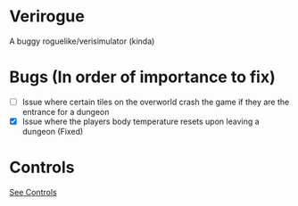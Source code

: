 # Verirogue
A buggy roguelike/verisimulator (kinda)
# Bugs (In order of importance to fix)
- [ ] Issue where certain tiles on the overworld crash the game if they are the entrance for a dungeon
- [X] Issue where the players body temperature resets upon leaving a dungeon (Fixed)

# Controls
[See Controls](Controls.md)
